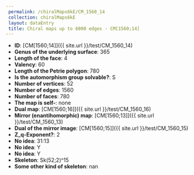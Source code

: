 ```yaml
--- 
 permalink: /chiralMaps6kE/CM_1560_14 
 collection: chiralMaps6kE
 layout: dataEntry
 title: Chiral maps up to 6000 edges - CM[1560;14]
---
```


- **ID**: [CM[1560;14]]({{ site.url }}/test/CM_1560_14)
- **Genus of the underlying surface**: 365
- **Length of the face**: 4
- **Valency**: 60
- **Length of the Petrie polygon**: 780
- **Is the automorphism group solvable?**: S
- **Number of vertices**: 52
- **Number of edges**: 1560
- **Number of faces**: 780
- **The map is self-**: none
- **Dual map**: [CM[1560;16]]({{ site.url }}/test/CM_1560_16)
- **Mirror (enantihomorphic) map**: [CM[1560;13]]({{ site.url }}/test/CM_1560_13)
- **Dual of the mirror image**: [CM[1560;15]]({{ site.url }}/test/CM_1560_15)
- **Z_q-Exponent?**: 2
- **No idea**:  31:13
- **No idea**: Y
- **No idea**: Y
- **Skeleton**: Sk(52;2)^15
- **Some other kind of skeleton**: nan
